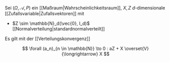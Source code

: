 Sei $(\Omega, \mathcal{A}, P)$ ein [[Maßraum|Wahrscheinlichkeitsraum]], $X, Z$ $d$-dimensionale [[Zufallsvariable|Zufallsvektoren]] mit
- $Z \sim \mathbb{N}_d(\vec{0}, I_d)$ [[Normalverteilung|standardnormalverteilt]]

Es gilt mit der [[Verteilungskonvergenz]]

$$
	\forall (a_n)_{n \in \mathbb{N}} \to 0 : aZ + X \overset{V}{\longrightarrow} X
$$
